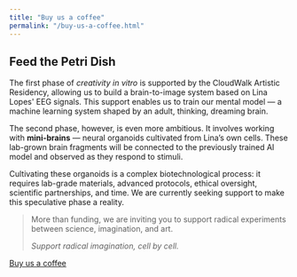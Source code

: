 ```yaml
---
title: "Buy us a coffee"
permalink: "/buy-us-a-coffee.html"
---
```

<div class="col-12 mb-5">
  <div class="parallax-container">
      <div class="parallax-image" style="background-image: url('{{site.baseurl}}/assets/images/petri.png'); background-attachment: fixed; background-position: center; background-repeat: no-repeat; background-size: contain; position: absolute; top: 0; left: 0; right: 0; bottom: 0;"></div>
  </div>
</div>

<div class="container my-5">
  <div class="row">
    <div class="col-lg-10 offset-lg-1">
      <h2 class="fw-bold display-6 mb-4">
        <span class="bg-deep-purple turquoise">Feed the Petri Dish</span>
      </h2>
      <p>
        The first phase of <em>creativity in vitro</em> is supported by the CloudWalk Artistic Residency,
        allowing us to build a brain-to-image system based on Lina Lopes' EEG signals.
        This support enables us to train our mental model — a machine learning system shaped by an adult, thinking, dreaming brain.
      </p>
      <p class="mt-4">
        <span class="bg-turquoise">The second phase, however, is even more ambitious.</span>
        It involves working with <strong>mini-brains</strong> — neural organoids cultivated from Lina’s own cells.
        These lab-grown brain fragments will be connected to the previously trained AI model and observed as they respond to stimuli.
      </p>
      <p>
        Cultivating these organoids is a complex biotechnological process: it requires lab-grade materials, advanced protocols,
        ethical oversight, scientific partnerships, and time. We are currently seeking support to make this speculative phase a reality.
      </p>
      <blockquote class="blockquote mt-4">
        <p>More than funding, we are inviting you to support radical experiments between science, imagination, and art.</p>
        <p><em>Support radical imagination, cell by cell.</em></p>
      </blockquote>
      <div class="text-center mt-4">
        <a class="btn btn-danger" target="_blank" href="https://buymeacoffee.com/linalopes">Buy us a coffee</a>
      </div>
    </div>
  </div>
</div>
